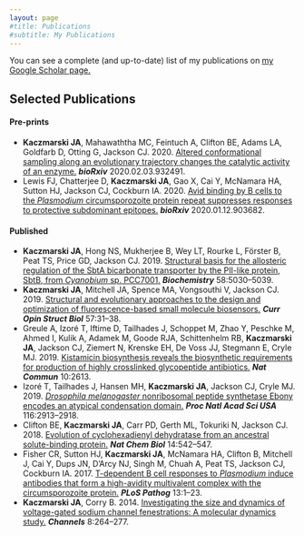 ```yaml
---
layout: page
#title: Publications
#subtitle: My Publications
---
```


You can see a complete (and up-to-date) list of my publications on [my Google Scholar page.](https://scholar.google.com.au/citations?user=CJ6W4UsAAAAJ&hl=en)


## Selected Publications

#### Pre-prints
- **Kaczmarski JA**, Mahawaththa MC, Feintuch A, Clifton BE, Adams LA, Goldfarb D, Otting G, Jackson CJ. 2020. [Altered conformational sampling along an evolutionary trajectory changes the catalytic activity of an enzyme.](https://www.biorxiv.org/content/10.1101/2020.02.03.932491v1) **_bioRxiv_** 2020.02.03.932491. 
- Lewis FJ, Chatterjee D, **Kaczmarski JA**, Gao X, Cai Y, McNamara HA, Sutton HJ, Jackson CJ, Cockburn IA. 2020. [Avid binding by B cells to the _Plasmodium_ circumsporozoite protein repeat suppresses responses to protective subdominant epitopes.](https://www.biorxiv.org/content/10.1101/2020.01.12.903682v1) **_bioRxiv_** 2020.01.12.903682.  
  
#### Published
- **Kaczmarski JA**, Hong NS, Mukherjee B, Wey LT, Rourke L, Förster B, Peat TS, Price GD, Jackson CJ. 2019. [Structural basis for the allosteric regulation of the SbtA bicarbonate transporter by the PII-like protein, SbtB, from _Cyanobium_ sp. PCC7001.](https://pubs.acs.org/doi/abs/10.1021/acs.biochem.9b00880) **_Biochemistry_** 58:5030–5039. 
- **Kaczmarski JA**, Mitchell JA, Spence MA, Vongsouthi V, Jackson CJ. 2019. [Structural and evolutionary approaches to the design and optimization of fluorescence-based small molecule biosensors.](https://www.sciencedirect.com/science/article/pii/S0959440X1830126X) **_Curr Opin Struct Biol_** 57:31–38. 
- Greule A, Izoré T, Iftime D, Tailhades J, Schoppet M, Zhao Y, Peschke M, Ahmed I, Kulik A, Adamek M, Goode RJA, Schittenhelm RB, **Kaczmarski JA**, Jackson CJ, Ziemert N, Krenske EH, De Voss JJ, Stegmann E, Cryle MJ. 2019. [Kistamicin biosynthesis reveals the biosynthetic requirements for production of highly crosslinked glycopeptide antibiotics.](https://www.nature.com/articles/s41467-019-10384-w) **_Nat Commun_** 10:2613. 
- Izoré T, Tailhades J, Hansen MH, **Kaczmarski JA**, Jackson CJ, Cryle MJ. 2019. [_Drosophila melanogaster_ nonribosomal peptide synthetase Ebony encodes an atypical condensation domain.](https://www.pnas.org/content/116/8/2913.short) **_Proc Natl Acad Sci USA_** 116:2913–2918. 
- Clifton BE, **Kaczmarski JA**, Carr PD, Gerth ML, Tokuriki N, Jackson CJ. 2018. [Evolution of cyclohexadienyl dehydratase from an ancestral solute-binding protein.](https://www.nature.com/articles/s41589-018-0043-2) **_Nat Chem Biol_** 14:542–547. 
- Fisher CR, Sutton HJ, **Kaczmarski JA**, McNamara HA, Clifton B, Mitchell J, Cai Y, Dups JN, D’Arcy NJ, Singh M, Chuah A, Peat TS, Jackson CJ, Cockburn IA. 2017. [T-dependent B cell responses to _Plasmodium_ induce antibodies that form a high-avidity multivalent complex with the circumsporozoite protein.](https://journals.plos.org/plospathogens/article?id=10.1371/journal.ppat.1006469) **_PLoS Pathog_** 13:1–23.
- **Kaczmarski JA**, Corry B. 2014. [Investigating the size and dynamics of voltage-gated sodium channel fenestrations: A molecular dynamics study.](https://www.tandfonline.com/doi/full/10.4161/chan.28136) **_Channels_** 8:264–277. 

